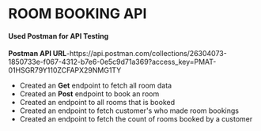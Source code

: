 <h1>ROOM BOOKING API</h1>

<h4>Used Postman for API Testing</h4>
<b>Postman API URL</b><span>-https://api.postman.com/collections/26304073-1850733e-f067-4312-b7e6-0e5c9d71a369?access_key=PMAT-01HSGR79Y110ZCFAPX29NMG1TY </span><br>
<ul>
  <li>Created an <b>Get</b> endpoint to fetch all room data</li>
  <li>Created an <b>Post</b> endpoint to book an room</li>
  <li>Created an endpoint to all rooms that is booked</li>
  <li>Created an endpoint to fetch customer's who made room bookings</li>
  <li>Created an endpoint to fetch the count of rooms booked by a customer</li>
</ul>
